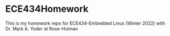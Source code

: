 # ECE434Homework
This is my homework repo for ECE434-Embedded Linux (Winter 2022) with Dr. Mark A. Yoder at Rose-Hulman
